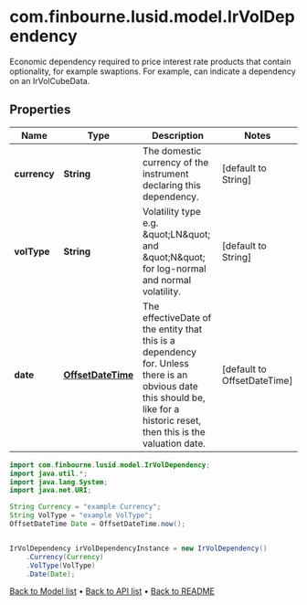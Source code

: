 # com.finbourne.lusid.model.IrVolDependency
Economic dependency required to price interest rate products that contain optionality, for example swaptions.  For example, can indicate a dependency on an IrVolCubeData.

## Properties

Name | Type | Description | Notes
------------ | ------------- | ------------- | -------------
**currency** | **String** | The domestic currency of the instrument declaring this dependency. | [default to String]
**volType** | **String** | Volatility type e.g. \&quot;LN\&quot; and \&quot;N\&quot; for log-normal and normal volatility. | [default to String]
**date** | [**OffsetDateTime**](OffsetDateTime.md) | The effectiveDate of the entity that this is a dependency for.  Unless there is an obvious date this should be, like for a historic reset, then this is the valuation date. | [default to OffsetDateTime]

```java
import com.finbourne.lusid.model.IrVolDependency;
import java.util.*;
import java.lang.System;
import java.net.URI;

String Currency = "example Currency";
String VolType = "example VolType";
OffsetDateTime Date = OffsetDateTime.now();


IrVolDependency irVolDependencyInstance = new IrVolDependency()
    .Currency(Currency)
    .VolType(VolType)
    .Date(Date);
```


[Back to Model list](../README.md#documentation-for-models) &#8226; [Back to API list](../README.md#documentation-for-api-endpoints) &#8226; [Back to README](../README.md)
